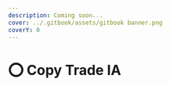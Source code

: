 ```yaml
---
description: Coming soon...
cover: ../.gitbook/assets/gitbook banner.png
coverY: 0
---
```


# ⭕ Copy Trade IA

